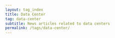 ```yaml
---
layout: tag_index
title: Data Center
tag: data-center
subtitle: News articles related to data centers
permalink: /tags/data-center/
---
```

